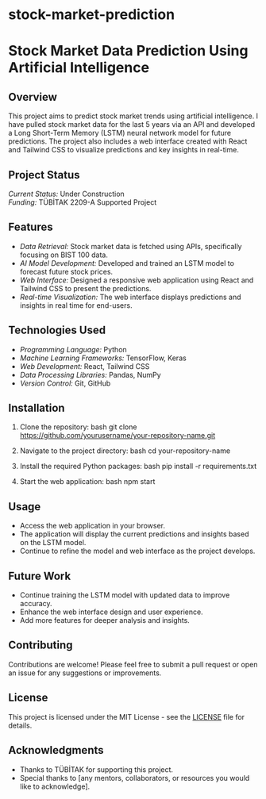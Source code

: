 # stock-market-prediction
# Stock Market Data Prediction Using Artificial Intelligence

## Overview
This project aims to predict stock market trends using artificial intelligence. I have pulled stock market data for the last 5 years via an API and developed a Long Short-Term Memory (LSTM) neural network model for future predictions. The project also includes a web interface created with React and Tailwind CSS to visualize predictions and key insights in real-time.

## Project Status
*Current Status:* Under Construction  
*Funding:* TÜBİTAK 2209-A Supported Project

## Features
- *Data Retrieval:* Stock market data is fetched using APIs, specifically focusing on BIST 100 data.
- *AI Model Development:* Developed and trained an LSTM model to forecast future stock prices.
- *Web Interface:* Designed a responsive web application using React and Tailwind CSS to present the predictions.
- *Real-time Visualization:* The web interface displays predictions and insights in real time for end-users.

## Technologies Used
- *Programming Language:* Python
- *Machine Learning Frameworks:* TensorFlow, Keras
- *Web Development:* React, Tailwind CSS
- *Data Processing Libraries:* Pandas, NumPy
- *Version Control:* Git, GitHub

## Installation
1. Clone the repository:
   bash
   git clone https://github.com/yourusername/your-repository-name.git
   
2. Navigate to the project directory:
   bash
   cd your-repository-name
   
3. Install the required Python packages:
   bash
   pip install -r requirements.txt
   
4. Start the web application:
   bash
   npm start
   

## Usage
- Access the web application in your browser.
- The application will display the current predictions and insights based on the LSTM model.
- Continue to refine the model and web interface as the project develops.

## Future Work
- Continue training the LSTM model with updated data to improve accuracy.
- Enhance the web interface design and user experience.
- Add more features for deeper analysis and insights.

## Contributing
Contributions are welcome! Please feel free to submit a pull request or open an issue for any suggestions or improvements.

## License
This project is licensed under the MIT License - see the [LICENSE](LICENSE) file for details.

## Acknowledgments
- Thanks to TÜBİTAK for supporting this project.
- Special thanks to [any mentors, collaborators, or resources you would like to acknowledge].
